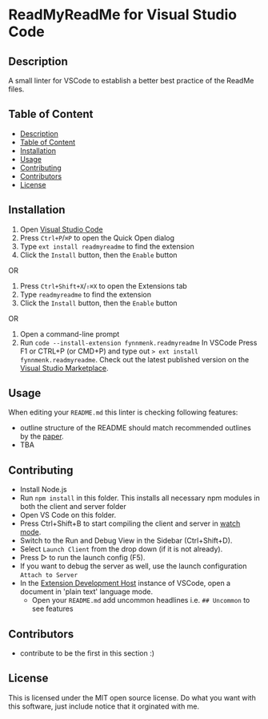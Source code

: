 # ReadMyReadMe for Visual Studio Code <!-- omit in toc -->

## Description

A small linter for VSCode to establish a better best practice of the ReadMe files.

## Table of Content

- [Description](#description)
- [Table of Content](#table-of-content)
- [Installation](#installation)
- [Usage](#usage)
- [Contributing](#contributing)
- [Contributors](#contributors)
- [License](#license)

## Installation

1. Open [Visual Studio Code](https://code.visualstudio.com/)
2. Press `Ctrl+P`/`⌘P` to open the Quick Open dialog
3. Type `ext install readmyreadme` to find the extension
4. Click the `Install` button, then the `Enable` button

OR

1. Press `Ctrl+Shift+X`/`⇧⌘X` to open the Extensions tab
2. Type `readmyreadme` to find the extension
3. Click the `Install` button, then the `Enable` button

OR

1. Open a command-line prompt
2. Run `code --install-extension fynnmenk.readmyreadme`
In VSCode
Press F1 or CTRL+P (or CMD+P) and type out `> ext install fynnmenk.readmyreadme`. Check out the latest published version on the [Visual Studio Marketplace](https://marketplace.visualstudio.com/items?itemName=fynnmenk.readmyreadme).

## Usage

When editing your `README.md` this linter is checking following features:

- outline structure of the README should match recommended outlines by the [paper](https://www.sciencedirect.com/science/article/abs/pii/S0950584922000775?via%3Dihub#preview-section-snippets).
- TBA

## Contributing

- Install Node.js
- Run `npm install` in this folder. This installs all necessary npm modules in both the client and server folder
- Open VS Code on this folder.
- Press Ctrl+Shift+B to start compiling the client and server in [watch mode](https://code.visualstudio.com/docs/editor/tasks#:~:text=The%20first%20entry%20executes,the%20HelloWorld.js%20file.).
- Switch to the Run and Debug View in the Sidebar (Ctrl+Shift+D).
- Select `Launch Client` from the drop down (if it is not already).
- Press ▷ to run the launch config (F5).
- If you want to debug the server as well, use the launch configuration `Attach to Server`
- In the [Extension Development Host](https://code.visualstudio.com/api/get-started/your-first-extension#:~:text=Then%2C%20inside%20the%20editor%2C%20press%20F5.%20This%20will%20compile%20and%20run%20the%20extension%20in%20a%20new%20Extension%20Development%20Host%20window.) instance of VSCode, open a document in 'plain text' language mode.
  - Open your `README.md` add uncommon headlines i.e. `## Uncommon` to see features

## Contributors

- contribute to be the first in this section :)

## License

This is licensed under the MIT open source license. Do what you want with this software, just include notice that it orginated with me.

